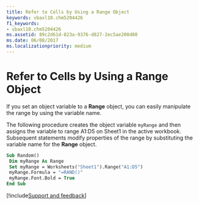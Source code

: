 ```yaml
---
title: Refer to Cells by Using a Range Object
keywords: vbaxl10.chm5204426
f1_keywords:
- vbaxl10.chm5204426
ms.assetid: 89c2d61d-823a-9376-d827-2ec5ae200d80
ms.date: 06/08/2017
ms.localizationpriority: medium
---
```



# Refer to Cells by Using a Range Object

If you set an object variable to a **Range** object, you can easily manipulate the range by using the variable name.

The following procedure creates the object variable `myRange` and then assigns the variable to range A1:D5 on Sheet1 in the active workbook. Subsequent statements modify properties of the range by substituting the variable name for the **Range** object.

```vb
Sub Random() 
 Dim myRange As Range 
 Set myRange = Worksheets("Sheet1").Range("A1:D5") 
 myRange.Formula = "=RAND()" 
 myRange.Font.Bold = True 
End Sub
```

[!include[Support and feedback](~/includes/feedback-boilerplate.md)]
